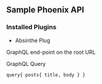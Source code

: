 ## Sample Phoenix API

### Installed Plugins
* Absinthe Plug 

GraphQL end-point on the root URL

GraphQL Query

`
query{
  posts{
    title,
    body
  }
}
`

